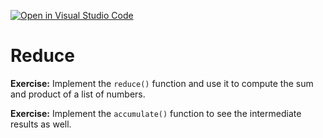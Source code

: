 [![Open in Visual Studio Code](https://classroom.github.com/assets/open-in-vscode-c66648af7eb3fe8bc4f294546bfd86ef473780cde1dea487d3c4ff354943c9ae.svg)](https://classroom.github.com/online_ide?assignment_repo_id=8789034&assignment_repo_type=AssignmentRepo)
# Reduce


**Exercise:** Implement the `reduce()` function and use it to compute the sum and product of a list of numbers.

**Exercise:** Implement the `accumulate()` function to see the intermediate results as well.


